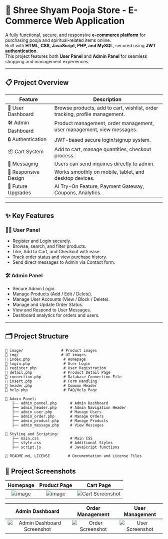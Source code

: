 # 🛒 Shree Shyam Pooja Store - E-Commerce Web Application

A fully functional, secure, and responsive **e-commerce platform** for purchasing pooja and spiritual-related items online.  
Built with **HTML, CSS, JavaScript, PHP, and MySQL**, secured using **JWT authentication**.  
This project features both **User Panel** and **Admin Panel** for seamless shopping and management experiences.

---

## 📋 Project Overview

| Feature            | Description |
|--------------------|-------------|
| 👤 User Dashboard   | Browse products, add to cart, wishlist, order tracking, profile management. |
| 🛠️ Admin Dashboard  | Product management, order management, user management, view messages. |
| 🔒 Authentication   | JWT-based secure login/signup system. |
| 📦 Cart System      | Add to cart, manage quantities, checkout process. |
| 📧 Messaging        | Users can send inquiries directly to admin. |
| 📱 Responsive Design| Works smoothly on mobile, tablet, and desktop devices. |
| 🔮 Future Upgrades  | AI Try-On Feature, Payment Gateway, Coupons, Analytics. |

---

## ✨ Key Features

### 🧑‍💻 User Panel
- Register and Login securely.
- Browse, search, and filter products.
- Like, Add to Cart, and Checkout with ease.
- Track order status and view purchase history.
- Send direct messages to Admin via Contact form.

### 🛠️ Admin Panel
- Secure Admin Login.
- Manage Products (Add / Edit / Delete).
- Manage User Accounts (View / Block / Delete).
- Manage and Update Order Status.
- View and Respond to User Messages.
- Dashboard analytics for orders and users.

---

## 🗂️ Project Structure

```plaintext
📁 image/                 # Product images
📁 img/                   # UI images
📄 index.php               # Homepage
📄 login.php               # User Login
📄 register.php            # User Registration
📄 detail.php              # Product Detail Page
📄 connection.php          # Database Connection File
📄 insert.php              # Form Handling
📄 header.php              # Common Header
📄 help.php                # FAQ/Help Page

📂 Admin Panel:
   ├── admin_pannel.php      # Admin Dashboard
   ├── admin_header.php      # Admin Navigation Header
   ├── admin_user.php        # Manage Users
   ├── admin_order.php       # Manage Orders
   ├── admin_product.php     # Manage Products
   ├── admin_message.php     # View Messages

📂 Styling and Scripting:
   ├── main.css              # Main CSS
   ├── style.css             # Additional Styles
   ├── script.js             # JavaScript functions

📜 README.md, LICENSE        # Documentation and License Files
```


## 📸 Project Screenshots

| Homepage | Product Page | Cart Page |
|:--------:|:------------:|:---------:|
| ![image](https://github.com/user-attachments/assets/cd510221-5cbe-4256-98ab-a4959e095cdc) | ![image](https://github.com/user-attachments/assets/4f3de305-5731-495a-9cff-bd8aecb4329a) | ![Cart Screenshot](images/cart.png) |

| Admin Dashboard | Order Management | User Management |
|:---------------:|:-----------------:|:---------------:|
| ![Admin Dashboard Screenshot](images/admin_dashboard.png) | ![Order Screenshot](images/order.png) | ![User Screenshot](images/user.png) |
